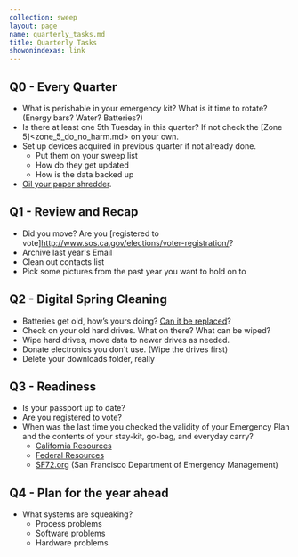 ```yaml
---
collection: sweep
layout: page
name: quarterly_tasks.md
title: Quarterly Tasks
showonindexas: link
---
```


## Q0 - Every Quarter

* What is perishable in your emergency kit? What is it time to rotate? (Energy bars? Water? Batteries?)
* Is there at least one 5th Tuesday in this quarter? If not check the [Zone 5]<zone_5_do_no_harm.md> on your own.
* Set up devices acquired in previous quarter if not already done.
  * Put them on your sweep list
  * How do they get updated
  * How is the data backed up
*  [Oil your paper shredder](https://lifehacker.com/5875771/oil-your-paper-shredder-with-canola-oil-to-keep-it-running-in-top-shape).

## Q1 - Review and Recap

* Did you move? Are you [registered to vote]<http://www.sos.ca.gov/elections/voter-registration/>?
* Archive last year's Email
* Clean out contacts list
* Pick some pictures from the past year you want to hold on to

## Q2 - Digital Spring Cleaning

* Batteries get old, how’s yours doing? [Can it be replaced](https://www.macrumors.com/2018/01/08/battery-replacements-sometimes-one-per-iphone/)?
* Check on your old hard drives. What on there? What can be wiped?
* Wipe hard drives, move data to newer drives as needed.  
* Donate electronics you don't use. (Wipe the drives first)
* Delete your downloads folder, really

## Q3 - Readiness

* Is your passport up to date?
* Are you registered to vote?
* When was the last time you checked the validity of your Emergency Plan and the contents of your stay-kit, go-bag, and everyday carry?
    *   [California Resources](http://www.caloes.ca.gov/)
    *   [Federal Resources](https://www.ready.gov/make-a-plan)
    *   [SF72.org](http://www.sf72.org/) (San Francisco Department of Emergency Management)

## Q4 -  Plan for the year ahead

* What systems are squeaking?
  * Process problems
  * Software problems
  * Hardware problems
